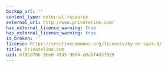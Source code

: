 ```yaml
---
backup_url: ''
content_type: external-resource
external_url: http://www.privateline.com/
has_external_licence_warning: true
has_external_license_warning: true
is_broken: ''
license: https://creativecommons.org/licenses/by-nc-sa/4.0/
title: Privateline.com
uid: 0f82d70b-5be6-45d5-96f4-e0a9f4d3f929
---
```

